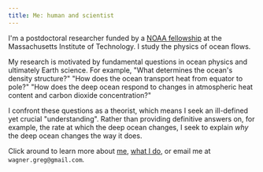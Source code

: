 ```yaml
---
title: Me: human and scientist
---
```


I'm a postdoctoral researcher funded by a [NOAA fellowship][] 
at the Massachusetts Institute of Technology. I study the physics
of ocean flows. 

My research is motivated by fundamental questions in ocean physics 
and ultimately Earth science.
For example,
"What determines the ocean's density structure?"
"How does the ocean transport heat from equator to pole?"
"How does the deep ocean respond to changes in atmospheric 
heat content and carbon dioxide concentration?"

I confront these questions as a theorist, which means I seek an 
ill-defined yet crucial "understanding". Rather than providing
definitive answers on, for example, the rate at which the deep ocean
changes, I seek to explain *why* the deep ocean changes the way it does.

Click around to learn more about [me][], [what I do][], or email me 
at `wagner.greg@gmail.com`.

[me]: https://glwagner.github.io/about/
[what I do]: https://glwagner.github.io/projects/
[NOAA fellowship]: http://vsp.ucar.edu/cgc/current-awards-alumni 
